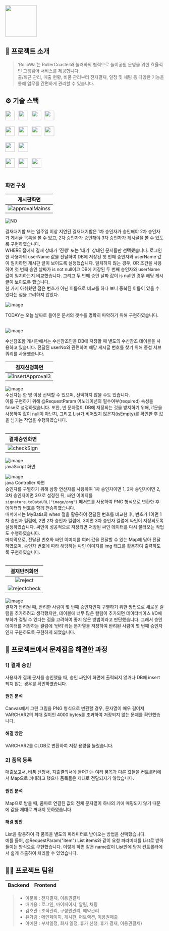 
<img src="https://github.com/leeyechanbal/RolloWa/assets/153481748/456bbb2e-d41f-4e61-9f10-87aff157ebb0"  height="100px">
<br />

## 📝 프로젝트 소개
> ‘RolloWa’는 RollerCoaster와 놀러와의 협력으로 놀이공원 운영을 위한 효율적인 그룹웨어 서비스를 제공합니다.<br>
출/퇴근 관리, 매출 현황, 비품 관리부터 전자결재, 일정 및 채팅 등 다양한 기능을 통해 업무를 간편하게 관리할 수 있습니다.

## ⚙ 기술 스택
<div>
  <img src="https://img.shields.io/badge/html5-E34F26?logo=html5&logoColor=white" height="30px"> 			&nbsp;
  <img src="https://img.shields.io/badge/css3-1572B6?logo=css3&logoColor=white" height="30px"> 				&nbsp;
  <img src="https://img.shields.io/badge/javascript-F7DF1E?logo=javascript&logoColor=black" height="30px"> 		&nbsp;
  <img src="https://img.shields.io/badge/jquery-0769AD?logo=jquery&logoColor=white" height="30px"> 			<br><br> 
  <img src="https://img.shields.io/badge/visualstudiocode-007ACC?logo=visualstudiocode&logoColor=white" height="30px">  &nbsp;
  <img src="https://img.shields.io/badge/spring-6DB33F?logo=spring&logoColor=white" height="30px"> 			&nbsp;
  <img src="https://img.shields.io/badge/java11-007396?logo=OpenJDK&logoColor=white" height="30px"> 			&nbsp;
  <img src="https://img.shields.io/badge/oracle-F80000?logo=visualstudiocode&logoColor=white" height="30px"> 		<br><br> 
  <img src="https://img.shields.io/badge/github-181717?logo=github&logoColor=white" height="30px"> 			&nbsp;
  <img src="https://img.shields.io/badge/apachetomcat9-F8DC75?logo=apachetomcat&logoColor=black" height="30px"> 	<br><br> 
  <img src="https://img.shields.io/badge/bootstrap4-7952B3?logo=bootstrap&logoColor=black" height="30px"> 		&nbsp;
  <img src="https://img.shields.io/badge/maven-C71A36?logo=apachemaven&logoColor=black" height="30px"> 			&nbsp;
  <img src="https://img.shields.io/badge/notion-000000?logo=notion&logoColor=whitek" height="30px"> 			<br><br>
</div>

### 화면 구성

|게시판화면|
|:---:|
|![approvalMainss](https://github.com/lmh5658/RolloWa/assets/153481805/3ee16c68-f08d-49a2-ac7f-5f22747efeed)|

![NO](https://github.com/lmh5658/RolloWa/assets/153481805/031a2ddd-49ff-4dab-b3dc-2f19dd019216)<br>

결재대기함 또는 일주일 이상 지연된 결재대기함은 1차 승인자가 승인해야 2차 승인자가 게시글 목록을 볼 수 있고, 2차 승인자가 승인해야 3차 승인자가 게시글을 볼 수 있도록 구현하였습니다. <br>
WHERE 절에서 결재 상태가 '진행' 또는 '대기' 상태인 문서들만 선택했습니다. 로그인한 사용자의 userName 값을 전달하여 DB에 저장된 첫 번째 승인자와 userName 값이 일치하면 게시판 글이 보이도록 설정했습니다. 일치하지 않는 경우, OR 조건을 사용하여 첫 번째 승인 날짜가 is not null이고 DB에 저장된 두 번째 승인자와 userName 값이 일치하는지 비교했습니다. 그리고 두 번째 승인 날짜 값이 is null인 경우 해당 게시글이 보이도록 했습니다.<br>
한 가지 아쉬웠던 점은 번호가 아닌 이름으로 비교를 하다 보니 중복된 이름이 있을 수 있다는 점을 고려하지 않았다.

![image](https://github.com/lmh5658/RolloWa/assets/153481805/4998780b-da57-486b-b1d9-0696322ddcdd)<br>

TODAY는 오늘 날짜로 들어온 문서의 갯수를 명확히 파악하기 위해 구현하였습니다.<br>
<br>


![image](https://github.com/lmh5658/RolloWa/assets/153481805/37f87b0c-b2dd-4627-b657-566a9ea987be)<br>

수신참조함 게시판에서는 수신참조인을 DB에 저장할 때 별도의 수신참조 테이블을 사용하고 있습니다. 전달된 userNo와 관련하여 해당 게시글 번호를 찾기 위해 중첩 서브 쿼리를 사용했습니다.

|결재신청화면|
|:---:|
|![insertApproval3](https://github.com/lmh5658/RolloWa/assets/153481805/cc0653aa-3d4e-4879-944c-7e17fda6d528)|

![image](https://github.com/lmh5658/RolloWa/assets/153481805/d8ee0088-38d1-4d05-8354-bf1755eefb9c) <br>
수신자는 한 명 이상 선택할 수 있으며, 선택하지 않을 수도 있습니다. <br>
이를 구현하기 위해 @RequestParam 어노테이션의 필수여부(required) 속성을 false로 설정하였습니다. 또한, 빈 문자열이 DB에 저장되는 것을 방지하기 위해, if문을 사용하여 값이 null이 아닌지, 그리고 List가 비어있지 않은지(isEmpty)를 확인한 후 값을 넘기는 작업을 수행하였습니다.<br>
<br>

|결재승인화면|
|:---:|
|![checkSign](https://github.com/lmh5658/RolloWa/assets/153481805/5ad800d9-0b56-4098-8590-ae141d3b361e)|

![image](https://github.com/lmh5658/RolloWa/assets/153481805/cebafb43-af2f-4e26-9afc-7c6f56d7d952)<br>
javaScript 화면<br>

![image](https://github.com/lmh5658/RolloWa/assets/153481805/79549f95-907c-4c49-a07a-6152419ccbed)<br>
java Controller 화면<br>
승인자를 구별하기 위해 삼항 연산자를 사용하여 1차 승인자이면 1, 2차 승인자이면 2, 3차 승인자이면 3으로 설정한 뒤, 싸인 이미지를 `signature.toDataURL("image/png")` 메서드를 사용하여 PNG 형식으로 변환한 후 데이터와 번호를 함께 전송하였습니다.<br>
매퍼에서는 MyBatis의 when 절을 활용하여 전달된 번호를 비교한 후, 번호가 1이면 1차 승인자 컬럼에, 2면 2차 승인자 컬럼에, 3이면 3차 승인자 컬럼에 싸인이 저장되도록 설정하였습니다. 싸인이 성공적으로 저장되면 저장된 싸인 데이터를 다시 불러오는 작업도 수행하였습니다.<br>
마지막으로, 전달된 번호와 싸인 이미지를 여러 값을 전달할 수 있는 Map에 담아 전달하였으며, 승인자 번호에 따라 해당하는 싸인 이미지를 img 태그를 활용하여 출력하도록 구현하였습니다.<br>
<br>

|결재반려화면|
|:---:|
|![reject](https://github.com/lmh5658/RolloWa/assets/153481805/bad5d1a2-81b0-4d66-a735-eadf95ebb414)|
|![rejectcheck](https://github.com/lmh5658/RolloWa/assets/153481805/dc6c6328-2d44-4c7b-8b62-397dc3376fa5)|

![image](https://github.com/lmh5658/RolloWa/assets/153481805/e6c1d859-5aae-4547-8587-78da38a79349)<br>
결재가 반려될 때, 반려한 사람이 몇 번째 승인자인지 구별하기 위한 방법으로 새로운 컬럼을 추가하려고 생각했지만, 테이블에 너무 많은 컬럼이 추가되면 데이터베이스 I/O에 부하가 걸릴 수 있다는 점을 고려하여 좋지 않은 방법이라고 판단했습니다. 그래서 승인 데이터를 저장하는 컬럼에 '반려'라는 문자열을 저장하여 반려된 사람이 몇 번째 승인자인지 구분하도록 구현하게 되었습니다.

## 🤔 프로젝트에서 문제점을 해결한 과정
### 1) 결재 승인
사용자가 결재 문서를 승인했을 때, 승인 싸인이 화면에 출력되지 않거나 DB에 insert 되지 않는 경우를 확인하였습니다.
#### 원인 분석
Canvas에서 그린 그림을 PNG 형식으로 변환할 경우, 문자열이 매우 길어져 VARCHAR2의 최대 길이인 4000 bytes를 초과하여 저장되지 않는 문제를 확인했습니다.<br>

#### 해결 방안
VARCHAR2를 CLOB로 변환하여 저장 용량을 늘렸습니다.<br>

### 2) 품목 등록
매출보고서, 비품 신청서, 지출결의서에 들어가는 여러 품목과 다른 값들을 컨트롤러에서 Map으로 꺼내려고 했으나 품목들은 제대로 전달되지가 않았습니다.<br>

#### 원인 분석
Map으로 받을 때, 콤마로 연결된 값의 전체 문자열이 하나의 키에 매핑되지 않기 때문에 값을 제대로 꺼내지 못하였습니다.<br>

#### 해결 방안
List<String>을 활용하여 각 품목을 별도의 파라미터로 받아오는 방법을 선택했습니다. <br>
예를 들어, @RequestParam("item") List<String> items와 같이 요청 파라미터를 List로 받아들이는 방식으로 구현했습니다. 이렇게 하면 같은 name값이 List안에 담겨 컨트롤러에서 쉽게 추출하여 처리할 수 있었습니다.<br>


## 💁‍♂️ 프로젝트 팀원
|Backend|Frontend|
|:---:|:---:|
> - 이문희 : 전자결재, 이용권결제
> - 배기웅 : 로그인, 마이페이지, 알림, 채팅
> - 김호관 : 조직관리, 구성원관리, 예약관리
> - 유가림 : 메인페이지, 게시판, 어트랙션, 이용권매출
> - 이예찬 : 부서일정, 회사 일정, 휴가 신청, 휴가 결재, 이용권결제}






 
	




